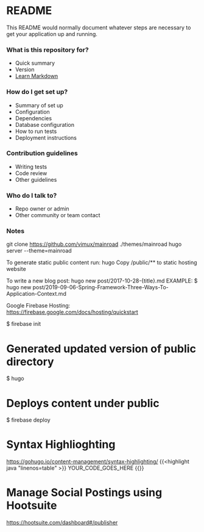 # README #

This README would normally document whatever steps are necessary to get your application up and running.

### What is this repository for? ###

* Quick summary
* Version
* [Learn Markdown](https://bitbucket.org/tutorials/markdowndemo)

### How do I get set up? ###

* Summary of set up
* Configuration
* Dependencies
* Database configuration
* How to run tests
* Deployment instructions

### Contribution guidelines ###

* Writing tests
* Code review
* Other guidelines

### Who do I talk to? ###

* Repo owner or admin
* Other community or team contact

### Notes ###

git clone https://github.com/vimux/mainroad ./themes/mainroad
hugo server --theme=mainroad

To generate static public content run:
hugo
Copy /public/** to static hosting website

To write a new blog post:
hugo new post/2017-10-28-{title}.md
EXAMPLE:
$ hugo new post/2019-09-06-Spring-Framework-Three-Ways-To-Application-Context.md

Google Firebase Hosting:
https://firebase.google.com/docs/hosting/quickstart

$ firebase init

# Generated updated version of public directory
$ hugo
# Deploys content under public
$ firebase deploy

# Syntax Highlioghting
https://gohugo.io/content-management/syntax-highlighting/
{{<highlight java "linenos=table" >}}
YOUR_CODE_GOES_HERE
{{</highlight >}}

# Manage Social Postings using Hootsuite
https://hootsuite.com/dashboard#/publisher

